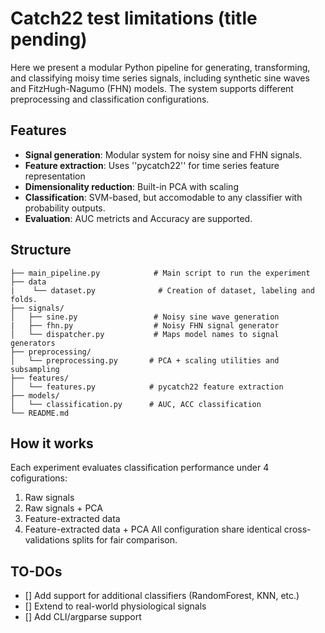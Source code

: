# **Catch22 test limitations (title pending)**

Here we present a modular Python pipeline for generating, transforming, and classifying moisy time series signals, including synthetic sine waves and FitzHugh-Nagumo (FHN) models. The system supports different preprocessing and classification configurations.

## **Features**
* **Signal generation**: Modular system for noisy sine and FHN signals.
* **Feature extraction**: Uses ''pycatch22'' for time series feature representation
* **Dimensionality reduction**: Built-in PCA with scaling
* **Classification**: SVM-based, but accomodable to any classifier with probability outputs.
* **Evaluation**: AUC metricts and Accuracy are supported.

## **Structure**

```.
├── main_pipeline.py            # Main script to run the experiment
├── data
|    └── dataset.py              # Creation of dataset, labeling and folds.
├── signals/
│   ├── sine.py                 # Noisy sine wave generation
|   ├── fhn.py                  # Noisy FHN signal generator
│   └── dispatcher.py         	# Maps model names to signal generators
├── preprocessing/
│   └── preprocessing.py       # PCA + scaling utilities and subsampling
├── features/
│   └── features.py            # pycatch22 feature extraction
├── models/
│   └── classification.py      # AUC, ACC classification
└── README.md
```

## **How it works**
Each experiment evaluates classification performance under 4 cofigurations:
1. Raw signals
2. Raw signals + PCA
3. Feature-extracted data
4. Feature-extracted data + PCA
All configuration share identical cross-validations splits for fair comparison.

## **TO-DOs**
- [] Add support for additional classifiers (RandomForest, KNN, etc.)
- [] Extend to real-world physiological signals
- [] Add CLI/argparse support

